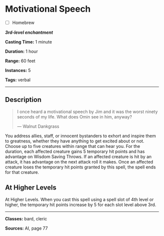 # Motivational Speech

- [ ] Homebrew

***3rd-level enchantment***

**Casting Time:** 1 minute

**Duration:** 1 hour

**Range:** 60 feet

**Instances:** 5

**Tags:** verbal

---

## Description
> I once heard a motivational speech by Jim and it was the worst ninety seconds of my life.
> What does Omin see in him, anyway?
> 
> &mdash; Walnut Dankgrass

You address allies, staff, or innocent bystanders to exhort and inspire them to greatness, whether they have anything to get excited about or not.
Choose up to five creatures within range that can hear you.
For the duration, each affected creature gains 5 temporary hit points and has advantage on Wisdom Saving Throws.
If an affected creature is hit by an attack, it has advantage on the next attack roll it makes.
Once an affected creature loses the temporary hit points granted by this spell, the spell ends for that creature.

## At Higher Levels
At Higher Levels.
When you cast this spell using a spell slot of 4th level or higher, the temporary hit points increase by 5 for each slot level above 3rd.

---

**Classes:** bard, cleric

**Sources:** AI, page 77

